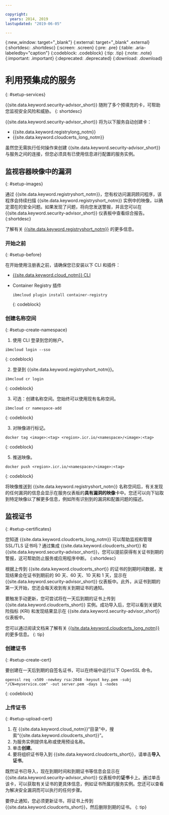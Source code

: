 ```yaml
---

copyright:
  years: 2014, 2019
lastupdated: "2019-06-05"

---
```


{:new_window: target="_blank"}
{:external: target="_blank" .external}
{:shortdesc: .shortdesc}
{:screen: .screen}
{:pre: .pre}
{:table: .aria-labeledby="caption"}
{:codeblock: .codeblock}
{:tip: .tip}
{:note: .note}
{:important: .important}
{:deprecated: .deprecated}
{:download: .download}

# 利用预集成的服务
{: #setup-services}

{{site.data.keyword.security-advisor_short}} 随附了多个预填充的卡，可帮助您监视安全风险和威胁。
{: shortdesc}

{{site.data.keyword.security-advisor_short}} 将为以下服务自动创建卡：

* {{site.data.keyword.registrylong_notm}}
* {{site.data.keyword.cloudcerts_long_notm}}

虽然您无需执行任何操作来创建 {{site.data.keyword.security-advisor_short}} 与服务之间的连接，但您必须具有已使用信息进行配置的服务实例。


## 监视容器映像中的漏洞
{: #setup-images}

通过 {{site.data.keyword.registryshort_notm}}，您有权访问漏洞顾问程序，该程序会持续扫描 {{site.data.keyword.registryshort_notm}} 实例中的映像，以确定潜在的安全问题。如果发现了问题，将向您发送警报，并且您可以在 {{site.data.keyword.security-advisor_short}} 仪表板中查看综合报告。
{:shortdesc}

了解有关 [{{site.data.keyword.registryshort_notm}}](/docs/services/Registry?topic=registry-getting-started) 的更多信息。


### 开始之前
{: #setup-before}

在开始使用注册表之前，请确保您已安装以下 CLI 和插件：
* [{{site.data.keyword.cloud_notm}} CLI](/docs/cli?topic=cloud-cli-ibmcloud-cli)
* Container Registry 插件

  ```
  ibmcloud plugin install container-registry
  ```
  {: codeblock}


### 创建名称空间
{: #setup-create-namespace}

1. 使用 CLI 登录到您的帐户。

  ```
  ibmcloud login --sso
  ```
  {: codeblock}

2. 登录到 {{site.data.keyword.registryshort_notm}}。

  ```
  ibmcloud cr login
  ```
  {: codeblock}

3. 可选：创建名称空间。您始终可以使用现有名称空间。

  ```
  ibmcloud cr namespace-add
  ```
  {: codeblock}

3. 对映像进行标记。

  ```
  docker tag <image>:<tag> <region>.icr.io/<namespace>/<image>:<tag>
  ```
  {: codeblock}

5. 推送映像。

  ```
  docker push <region>.icr.io/<namespace>/<image>:<tag>
  ```
  {: codeblock}


将映像推送到 {{site.data.keyword.registryshort_notm}} 名称空间后，有关发现的任何漏洞的信息会显示在服务仪表板的**具有漏洞的映像**卡中。您还可以向下钻取到特定映像以了解更多信息，例如所有识别到的漏洞和配置问题的描述。


## 监视证书
{: #setup-certificates}

您知道 {{site.data.keyword.cloudcerts_long_notm}} 可以帮助监视和管理 SSL/TLS 证书吗？通过集成 {{site.data.keyword.cloudcerts_short}} 和 {{site.data.keyword.security-advisor_short}}，您可以提前获得有关证书到期的警报，这可帮助防止服务或应用程序中断。
{:shortdesc}

根据上传到 {{site.data.keyword.cloudcerts_short}} 的证书的到期时间数据，发现结果会在证书到期前的 90 天、60 天、10 天和 1 天，显示在 {{site.data.keyword.security-advisor_short}} 仪表板中。此外，从证书到期的第一天开始，您还会每天收到有关到期证书的通知。

要触发手动更新，您可尝试将在一天后到期的证书上传到 {{site.data.keyword.cloudcerts_short}} 实例。成功导入后，您可以看到关键风险指标 (KRI) 和发现结果显示在 {{site.data.keyword.security-advisor_short}} 仪表板中。

您可以通过阅读文档来了解有关 [{{site.data.keyword.cloudcerts_long_notm}}](/docs/services/certificate-manager?topic=certificate-manager-getting-started) 的更多信息。
{: tip}

### 创建证书
{: #setup-create-cert}

要创建在一天后到期的自签名证书，可以在终端中运行以下 OpenSSL 命令。

```
openssl req -x509 -newkey rsa:2048 -keyout key.pem -subj "/CN=myservice.com" -out server.pem -days 1 -nodes
```
{: codeblock}


### 上传证书
{: #setup-upload-cert}

1. 在 {{site.data.keyword.cloud_notm}}“目录”中，搜索“{{site.data.keyword.cloudcerts_short}}”。
2. 为服务实例提供名称或使用预设名称。
3. 单击**创建**。
4. 要将组织证书导入到 {{site.data.keyword.cloudcerts_short}}，请单击**导入证书**。

既然证书已导入，现在到期时间和到期证书等信息会显示在 {{site.data.keyword.security-advisor_short}} 仪表板中的**证书**卡上。通过单击该卡，可以获取有关证书的更具体信息，例如证书所属的服务实例。您还可以查看为解决安全漏洞而可以执行的任何步骤。

要停止通知，您必须更新证书，将证书上传到 {{site.data.keyword.cloudcerts_short}}，然后删除到期的证书。
{: tip}
